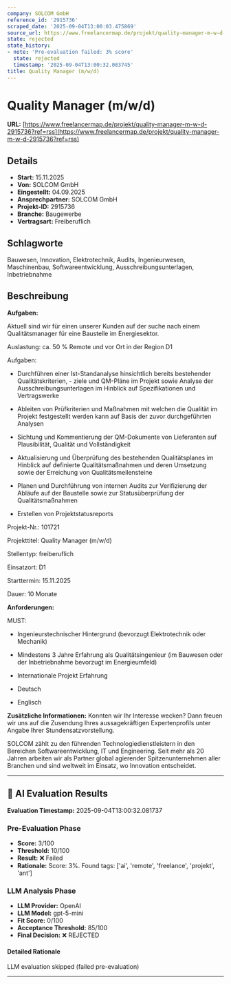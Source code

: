 ```yaml
---
company: SOLCOM GmbH
reference_id: '2915736'
scraped_date: '2025-09-04T13:00:03.475869'
source_url: https://www.freelancermap.de/projekt/quality-manager-m-w-d-2915736?ref=rss
state: rejected
state_history:
- note: 'Pre-evaluation failed: 3% score'
  state: rejected
  timestamp: '2025-09-04T13:00:32.083745'
title: Quality Manager (m/w/d)
---
```



# Quality Manager (m/w/d)
**URL:** [https://www.freelancermap.de/projekt/quality-manager-m-w-d-2915736?ref=rss](https://www.freelancermap.de/projekt/quality-manager-m-w-d-2915736?ref=rss)
## Details
- **Start:** 15.11.2025
- **Von:** SOLCOM GmbH
- **Eingestellt:** 04.09.2025
- **Ansprechpartner:** SOLCOM GmbH
- **Projekt-ID:** 2915736
- **Branche:** Baugewerbe
- **Vertragsart:** Freiberuflich

## Schlagworte
Bauwesen, Innovation, Elektrotechnik, Audits, Ingenieurwesen, Maschinenbau, Softwareentwicklung, Ausschreibungsunterlagen, Inbetriebnahme

## Beschreibung
**Aufgaben:**

Aktuell sind wir für einen unserer Kunden auf der suche nach einem Qualitätsmanager für eine Baustelle im Energiesektor.

Auslastung: ca. 50 % Remote und vor Ort in der Region D1

Aufgaben:

+ Durchführen einer Ist-Standanalyse hinsichtlich bereits bestehender Qualitätskriterien, - ziele und QM-Pläne im Projekt sowie Analyse der Ausschreibungsunterlagen im Hinblick auf Spezifikationen und Vertragswerke

+ Ableiten von Prüfkriterien und Maßnahmen mit welchen die Qualität im Projekt festgestellt werden kann auf Basis der zuvor durchgeführten Analysen

+ Sichtung und Kommentierung der QM-Dokumente von Lieferanten auf Plausibilität, Qualität und Vollständigkeit

+ Aktualisierung und Überprüfung des bestehenden Qualitätsplanes im Hinblick auf definierte Qualitätsmaßnahmen und deren Umsetzung sowie der Erreichung von Qualitätsmeilensteine

+ Planen und Durchführung von internen Audits zur Verifizierung der Abläufe auf der Baustelle sowie zur Statusüberprüfung der Qualitätsmaßnahmen

+ Erstellen von Projektstatusreports

Projekt-Nr.:
101721

Projekttitel:
Quality Manager (m/w/d)

Stellentyp:
freiberuflich

Einsatzort:
D1

Starttermin:
15.11.2025

Dauer:
10 Monate

**Anforderungen:**

MUST:

+ Ingenieurstechnischer Hintergrund (bevorzugt Elektrotechnik oder Mechanik)

+ Mindestens 3 Jahre Erfahrung als Qualitätsingenieur (im Bauwesen oder der Inbetriebnahme bevorzugt im Energieumfeld)

+ Internationale Projekt Erfahrung

+ Deutsch

+ Englisch

**Zusätzliche Informationen:**
Konnten wir Ihr Interesse wecken? Dann freuen wir uns auf die Zusendung Ihres aussagekräftigen Expertenprofils unter Angabe Ihrer Stundensatzvorstellung.

SOLCOM zählt zu den führenden Technologiedienstleistern in den Bereichen Softwareentwicklung, IT und Engineering. Seit mehr als 20 Jahren arbeiten wir als Partner global agierender Spitzenunternehmen aller Branchen und sind weltweit im Einsatz, wo Innovation entscheidet.

---

## 🤖 AI Evaluation Results

**Evaluation Timestamp:** 2025-09-04T13:00:32.081737

### Pre-Evaluation Phase
- **Score:** 3/100
- **Threshold:** 10/100
- **Result:** ❌ Failed
- **Rationale:** Score: 3%. Found tags: ['ai', 'remote', 'freelance', 'projekt', 'ant']

### LLM Analysis Phase
- **LLM Provider:** OpenAI
- **LLM Model:** gpt-5-mini
- **Fit Score:** 0/100
- **Acceptance Threshold:** 85/100
- **Final Decision:** ❌ REJECTED

#### Detailed Rationale
LLM evaluation skipped (failed pre-evaluation)

---
